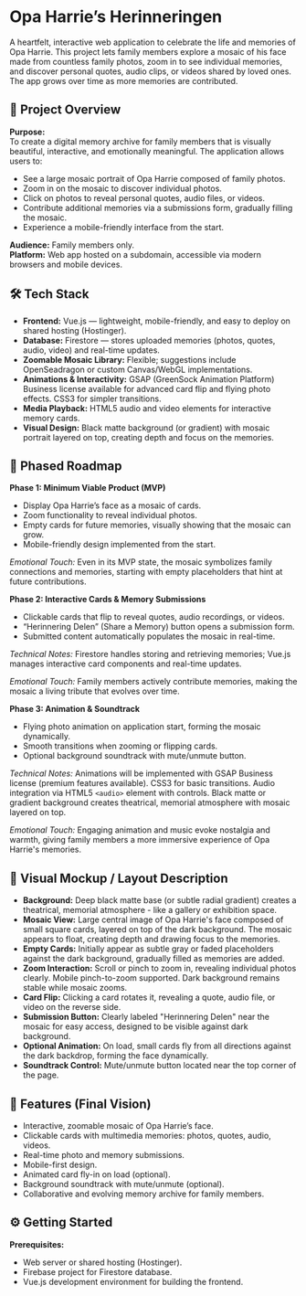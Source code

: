 # Opa Harrie’s Herinneringen

A heartfelt, interactive web application to celebrate the life and memories of Opa Harrie. This project lets family members explore a mosaic of his face made from countless family photos, zoom in to see individual memories, and discover personal quotes, audio clips, or videos shared by loved ones. The app grows over time as more memories are contributed.

## 🎯 Project Overview

**Purpose:**  
To create a digital memory archive for family members that is visually beautiful, interactive, and emotionally meaningful. The application allows users to:

- See a large mosaic portrait of Opa Harrie composed of family photos.  
- Zoom in on the mosaic to discover individual photos.  
- Click on photos to reveal personal quotes, audio files, or videos.  
- Contribute additional memories via a submissions form, gradually filling the mosaic.  
- Experience a mobile-friendly interface from the start.  

**Audience:** Family members only.  
**Platform:** Web app hosted on a subdomain, accessible via modern browsers and mobile devices.  

## 🛠 Tech Stack

- **Frontend:** Vue.js — lightweight, mobile-friendly, and easy to deploy on shared hosting (Hostinger).  
- **Database:** Firestore — stores uploaded memories (photos, quotes, audio, video) and real-time updates.  
- **Zoomable Mosaic Library:** Flexible; suggestions include OpenSeadragon or custom Canvas/WebGL implementations.  
- **Animations & Interactivity:** GSAP (GreenSock Animation Platform) Business license available for advanced card flip and flying photo effects. CSS3 for simpler transitions.  
- **Media Playback:** HTML5 audio and video elements for interactive memory cards.  
- **Visual Design:** Black matte background (or gradient) with mosaic portrait layered on top, creating depth and focus on the memories.  

## 🚀 Phased Roadmap

**Phase 1: Minimum Viable Product (MVP)**

- Display Opa Harrie’s face as a mosaic of cards.  
- Zoom functionality to reveal individual photos.  
- Empty cards for future memories, visually showing that the mosaic can grow.  
- Mobile-friendly design implemented from the start.  

*Emotional Touch:* Even in its MVP state, the mosaic symbolizes family connections and memories, starting with empty placeholders that hint at future contributions.  

**Phase 2: Interactive Cards & Memory Submissions**

- Clickable cards that flip to reveal quotes, audio recordings, or videos.  
- “Herinnering Delen” (Share a Memory) button opens a submission form.  
- Submitted content automatically populates the mosaic in real-time.  

*Technical Notes:* Firestore handles storing and retrieving memories; Vue.js manages interactive card components and real-time updates.  

*Emotional Touch:* Family members actively contribute memories, making the mosaic a living tribute that evolves over time.  

**Phase 3: Animation & Soundtrack**

- Flying photo animation on application start, forming the mosaic dynamically.  
- Smooth transitions when zooming or flipping cards.  
- Optional background soundtrack with mute/unmute button.  

*Technical Notes:* Animations will be implemented with GSAP Business license (premium features available). CSS3 for basic transitions. Audio integration via HTML5 `<audio>` element with controls. Black matte or gradient background creates theatrical, memorial atmosphere with mosaic layered on top.

*Emotional Touch:* Engaging animation and music evoke nostalgia and warmth, giving family members a more immersive experience of Opa Harrie's memories.  

## 🎨 Visual Mockup / Layout Description

- **Background:** Deep black matte base (or subtle radial gradient) creates a theatrical, memorial atmosphere - like a gallery or exhibition space.
- **Mosaic View:** Large central image of Opa Harrie's face composed of small square cards, layered on top of the dark background. The mosaic appears to float, creating depth and drawing focus to the memories.
- **Empty Cards:** Initially appear as subtle gray or faded placeholders against the dark background, gradually filled as memories are added.  
- **Zoom Interaction:** Scroll or pinch to zoom in, revealing individual photos clearly. Mobile pinch-to-zoom supported. Dark background remains stable while mosaic zooms.
- **Card Flip:** Clicking a card rotates it, revealing a quote, audio file, or video on the reverse side.
- **Submission Button:** Clearly labeled "Herinnering Delen" near the mosaic for easy access, designed to be visible against dark background.
- **Optional Animation:** On load, small cards fly from all directions against the dark backdrop, forming the face dynamically.  
- **Soundtrack Control:** Mute/unmute button located near the top corner of the page.  

## 📁 Features (Final Vision)

- Interactive, zoomable mosaic of Opa Harrie’s face.  
- Clickable cards with multimedia memories: photos, quotes, audio, videos.  
- Real-time photo and memory submissions.  
- Mobile-first design.  
- Animated card fly-in on load (optional).  
- Background soundtrack with mute/unmute (optional).  
- Collaborative and evolving memory archive for family members.  

## ⚙️ Getting Started

**Prerequisites:**

- Web server or shared hosting (Hostinger).  
- Firebase project for Firestore database.  
- Vue.js development environment for building the frontend.  